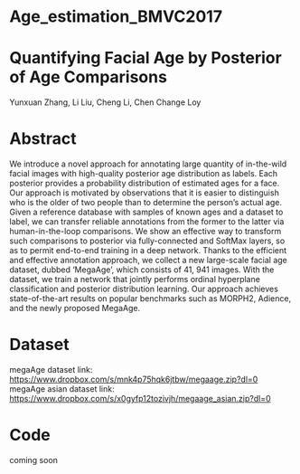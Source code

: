 # Age_estimation_BMVC2017
# Quantifying Facial Age by Posterior of Age Comparisons
Yunxuan Zhang, Li Liu, Cheng Li, Chen Change Loy

# Abstract

We introduce a novel approach for annotating large quantity of in-the-wild facial images with high-quality posterior age distribution as labels. Each posterior provides a probability distribution of estimated ages for a face. Our approach is motivated by observations that it is easier to distinguish who is the older of two people than to determine the person’s actual age. Given a reference database with samples of known ages and a dataset to label, we can transfer reliable annotations from the former to the latter via human-in-the-loop comparisons. We show an effective way to transform such comparisons to posterior via fully-connected and SoftMax layers, so as to permit end-to-end training in a deep network. Thanks to the efficient and effective annotation approach, we collect a new large-scale facial age dataset, dubbed ‘MegaAge’, which consists of 41, 941 images. With the dataset, we train a network that jointly performs ordinal hyperplane classification and posterior distribution learning. Our approach achieves state-of-the-art results on popular benchmarks such as MORPH2, Adience, and the newly proposed MegaAge.

# Dataset

megaAge dataset link: https://www.dropbox.com/s/mnk4p75hqk6jtbw/megaage.zip?dl=0
megaAge asian dataset link: https://www.dropbox.com/s/x0gyfp12tozivjh/megaage_asian.zip?dl=0


# Code
coming soon
